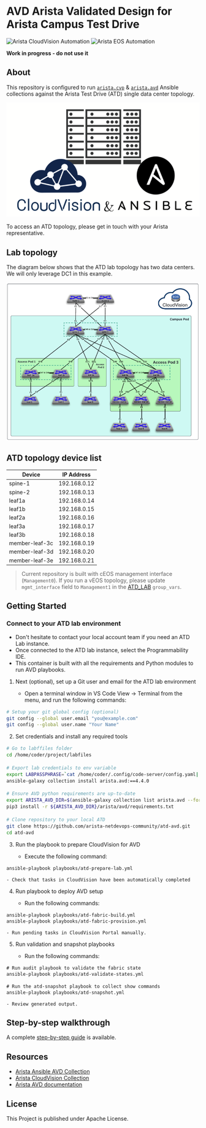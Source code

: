 # AVD Arista Validated Design for Arista Campus Test Drive

![Arista CloudVision Automation](https://img.shields.io/badge/Arista-CVP%20Automation-blue) ![Arista EOS Automation](https://img.shields.io/badge/Arista-EOS%20Automation-blue)

__Work in progress - do not use it__

## About

This repository is configured to run [`arista.cvp`](https://github.com/aristanetworks/ansible-cvp) & [`arista.avd`](https://github.com/aristanetworks/ansible-avd) Ansible collections against the Arista Test Drive (ATD) single data center topology.

<p align="center">
  <img src='docs/imgs/cv_ansible_logo.png' alt='Arista CloudVision and Ansible'/>
</p>

To access an ATD topology, please get in touch with your Arista representative.

## Lab topology

The diagram below shows that the ATD lab topology has two data centers. We will only leverage DC1 in this example.

<p align="center">
  <img src="docs/imgs/atd-topo.png" alt="ATD Lab Topology" width="600"/>
</p>

## ATD topology device list

| Device          | IP Address   |
| --------------- | ------------ |
| spine-1         | 192.168.0.12 |
| spine-2         | 192.168.0.13 |
| leaf1a          | 192.168.0.14 |
| leaf1b          | 192.168.0.15 |
| leaf2a          | 192.168.0.16 |
| leaf3a          | 192.168.0.17 |
| leaf3b          | 192.168.0.18 |
| member-leaf-3c  | 192.168.0.19 |
| member-leaf-3d  | 192.168.0.20 |
| member-leaf-3e  | 192.168.0.21 |

> Current repository is built with cEOS management interface (`Management0`). If you run a vEOS topology, please update `mgmt_interface` field to `Management1` in the [ATD_LAB](./atd-inventory/group_vars/ATD_LAB.yml) `group_vars`.

## Getting Started

### Connect to your ATD lab environment

- Don't hesitate to contact your local account team if you need an ATD Lab instance.
- Once connected to the ATD lab instance, select the Programmability IDE.
- This container is built with all the requirements and Python modules to run AVD playbooks.

1. Next (optional), set up a Git user and email for the ATD lab environment

    - Open a terminal window in VS Code View -> Terminal from the menu, and run the following commands:

```bash
# Setup your git global config (optional)
git config --global user.email "you@example.com"
git config --global user.name "Your Name"
```

2. Set credentials and install any required tools

```bash
# Go to labffiles folder
cd /home/coder/project/labfiles

# Export lab credentials to env variable
export LABPASSPHRASE=`cat /home/coder/.config/code-server/config.yaml| grep "password:" | awk '{print $2}'`
ansible-galaxy collection install arista.avd:==4.4.0

# Ensure AVD python requirements are up-to-date
export ARISTA_AVD_DIR=$(ansible-galaxy collection list arista.avd --format yaml | head -1 | cut -d: -f1)
pip3 install -r ${ARISTA_AVD_DIR}/arista/avd/requirements.txt

# Clone repository to your local ATD
git clone https://github.com/arista-netdevops-community/atd-avd.git
cd atd-avd
```

3. Run the playbook to prepare CloudVision for AVD

    - Execute the following command:

```shell
ansible-playbook playbooks/atd-prepare-lab.yml
```

    - Check that tasks in CloudVision have been automatically completed

4. Run playbook to deploy AVD setup

    - Run the following commands:

```shell
ansible-playbook playbooks/atd-fabric-build.yml
ansible-playbook playbooks/atd-fabric-provision.yml
```

    - Run pending tasks in CloudVision Portal manually.

5. Run validation and snapshot playbooks

    - Run the following commands:

```shell
# Run audit playbook to validate the fabric state
ansible-playbook playbooks/atd-validate-states.yml

# Run the atd-snapshot playbook to collect show commands
ansible-playbook playbooks/atd-snapshot.yml
```

    - Review generated output.

## Step-by-step walkthrough

A complete [step-by-step guide](./DEMO.md) is available.

## Resources

- [Arista Ansible AVD Collection](https://github.com/aristanetworks/ansible-avd)
- [Arista CloudVision Collection](https://github.com/aristanetworks/ansible-cvp)
- [Arista AVD documentation](https://avd.arista.com)

## License

This Project is published under Apache License.